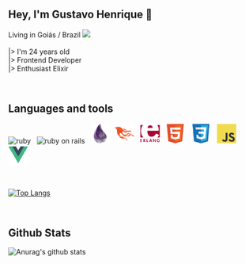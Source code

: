 ## Hey, I'm Gustavo Henrique 👋

  Living in Goiás / Brazil <img src="https://raw.githubusercontent.com/stevenrskelton/flag-icon/master/png/16/country-4x3/br.png"><br /><br />
  |> I'm 24 years old <br />
  |> Frontend Developer <br />
  |> Enthusiast Elixir


<br />

## Languages and tools

<img alt="ruby" height="40" src="https://upload.wikimedia.org/wikipedia/commons/thumb/7/73/Ruby_logo.svg/260px-Ruby_logo.svg.png"> &nbsp;
<img alt="ruby on rails" height="40" src="https://upload.wikimedia.org/wikipedia/commons/thumb/6/62/Ruby_On_Rails_Logo.svg/1280px-Ruby_On_Rails_Logo.svg.png"> &nbsp;
<img alt="elixir" height="40" src="https://raw.githubusercontent.com/devicons/devicon/master/icons/elixir/elixir-original.svg">&nbsp;
<img alt="phoenix" height="40" src="https://raw.githubusercontent.com/devicons/devicon/master/icons/phoenix/phoenix-original.svg"> &nbsp;
<img alt="erlang" height="40" src="https://raw.githubusercontent.com/devicons/devicon/master/icons/erlang/erlang-plain-wordmark.svg"> &nbsp;
<img alt="html5" height="40" src="https://raw.githubusercontent.com/devicons/devicon/master/icons/html5/html5-original.svg"> &nbsp;
<img alt="css3" height="40" src="https://raw.githubusercontent.com/devicons/devicon/master/icons/css3/css3-original.svg"> &nbsp;
<img alt="javascript" height="40" src="https://raw.githubusercontent.com/devicons/devicon/master/icons/javascript/javascript-original.svg"> &nbsp;
<img alt="vue" height="40" src="https://raw.githubusercontent.com/devicons/devicon/master/icons/vuejs/vuejs-original.svg"> &nbsp;

<br />

[![Top Langs](https://github-readme-stats.vercel.app/api/top-langs/?username=guskcoder&layout=compact&show_icons=true&theme=radical)](https://github.com/guskcoder/github-readme-stats)


<br />

## Github Stats

![Anurag's github stats](https://github-readme-stats.vercel.app/api?username=guskcoder&show_icons=true&theme=radical)

